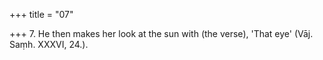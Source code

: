+++
title = "07"

+++
7. He then makes her look at the sun with (the verse), 'That eye' (Vāj. Saṃh. XXXVI, 24.).

